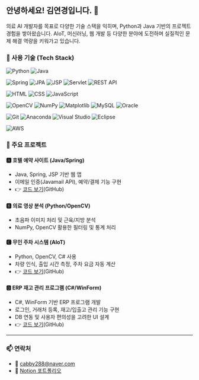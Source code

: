 ## 안녕하세요! 김연경입니다. 👋

의료 AI 개발자를 목표로 다양한 기술 스택을 익히며, Python과 Java 기반의 프로젝트 경험을 쌓아왔습니다.
AIoT, 머신러닝, 웹 개발 등 다양한 분야에 도전하며 실질적인 문제 해결 역량을 키워가고 있습니다.


### 🧰 사용 기술 (Tech Stack)

<!-- Language -->
![Python](https://img.shields.io/badge/Python-3776AB?style=flat&logo=python&logoColor=white)
![Java](https://img.shields.io/badge/Java-007396?style=flat&logo=java&logoColor=white)

<!-- Backend & Frameworks -->
![Spring](https://img.shields.io/badge/Spring-6DB33F?style=flat&logo=spring&logoColor=white)
![JPA](https://img.shields.io/badge/JPA-9B1D20?style=flat&logo=hibernate&logoColor=white)
![JSP](https://img.shields.io/badge/JSP-FB7A14?style=flat&logo=java&logoColor=white)
![Servlet](https://img.shields.io/badge/Servlet-6A4E26?style=flat&logo=java&logoColor=white)
![REST API](https://img.shields.io/badge/REST%20API-02569B?style=flat&logo=protocols&logoColor=white)

<!-- Frontend -->
![HTML](https://img.shields.io/badge/HTML-E34F26?style=flat&logo=html5&logoColor=white)
![CSS](https://img.shields.io/badge/CSS-1572B6?style=flat&logo=css3&logoColor=white)
![JavaScript](https://img.shields.io/badge/JavaScript-F7DF1E?style=flat&logo=javascript&logoColor=black)

<!-- Data / ML -->
![OpenCV](https://img.shields.io/badge/OpenCV-5C3EE8?style=flat&logo=opencv&logoColor=white)
![NumPy](https://img.shields.io/badge/NumPy-013243?style=flat&logo=numpy&logoColor=white)
![Matplotlib](https://img.shields.io/badge/Matplotlib-003B57?style=flat&logo=matplotlib&logoColor=white)
![MySQL](https://img.shields.io/badge/MySQL-4479A1?style=flat&logo=mysql&logoColor=white)
![Oracle](https://img.shields.io/badge/Oracle-F80000?style=flat&logo=oracle&logoColor=white)

<!-- Tools -->
![Git](https://img.shields.io/badge/Git-F05032?style=flat&logo=git&logoColor=white)
![Anaconda](https://img.shields.io/badge/Anaconda-44A833?style=flat&logo=anaconda&logoColor=white)
![Visual Studio](https://img.shields.io/badge/Visual_Studio-5C2D91?style=flat&logo=visualstudio&logoColor=white)
![Eclipse](https://img.shields.io/badge/Eclipse-2C2255?style=flat&logo=eclipse&logoColor=white)

<!-- Cloud -->
![AWS](https://img.shields.io/badge/AWS-232F3E?style=flat&logo=amazon-aws&logoColor=white)

### 💼 주요 프로젝트

#### 🅰 호텔 예약 사이트 (Java/Spring)
- Java, Spring, JSP 기반 웹 앱
- 이메일 인증(Javamail API), 예약/결제 기능 구현
- 👉 [코드 보기](https://github.com/yeongyeong-kim/Backrooms_spring.git)(GitHub)


#### 🅱 의료 영상 분석 (Python/OpenCV)
- 초음파 이미지 처리 및 근육/지방 분석
- NumPy, OpenCV 활용한 필터링 및 통계 처리
  

#### 🅲 무인 주차 시스템 (AIoT)
- Python, OpenCV, C# 사용
- 차량 인식, 출입 시간 측정, 주차 요금 자동 계산
- 👉 [코드 보기](https://github.com/yeongyeong-kim/Smart-Parking-System.git)(GitHub)


#### 🅳 ERP 재고 관리 프로그램 (C#/WinForm)
- C#, WinForm 기반 ERP 프로그램 개발
- 로그인, 거래처 등록, 재고/입출고 관리 기능 구현
- DB 연동 및 사용자 편의성을 고려한 UI 설계
- 👉 [코드 보기](https://github.com/yeongyeong-kim/ERP.git)(GitHub)

---
### 📫 연락처
- 📧 cabby288@naver.com
- 📝 [Notion 포트폴리오](https://www.notion.so/AI-21027d9ee133803e8fe2c1f2517e4a72?source=copy_link)
